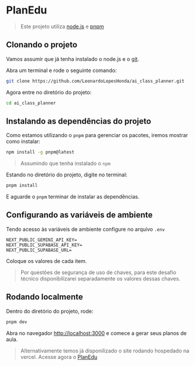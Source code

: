 # PlanEdu

> Este projeto utiliza [node.js](https://nodejs.org/pt/download) e [pnpm](https://pnpm.io/pt/installation#usando-npm)

## Clonando o projeto

Vamos assumir que já tenha instalado o node.js e o [git](https://git-scm.com/install).

Abra um terminal e rode o seguinte comando:

```bash
git clone https://github.com/LeonardoLopesHonda/ai_class_planner.git
```

Agora entre no diretório do projeto:

```bash
cd ai_class_planner
```

## Instalando as dependências do projeto

Como estamos utilizando o `pnpm` para gerenciar os pacotes, iremos mostrar como instalar:

```bash
npm install -g pnpm@latest
```

> Assumindo que tenha instalado o `npm`

Estando no diretório do projeto, digite no terminal:

```bash
pnpm install
```

E aguarde o `pnpm` terminar de instalar as dependências.

## Configurando as variáveis de ambiente

Tendo acesso às variáveis de ambiente configure no arquivo `.env`

```env
NEXT_PUBLIC_GEMINI_API_KEY=
NEXT_PUBLIC_SUPABASE_API_KEY=
NEXT_PUBLIC_SUPABASE_URL=
```

Coloque os valores de cada item.

> Por questões de segurança de uso de chaves, para este desafio técnico disponibilizarei separadamente os valores dessas chaves.

## Rodando localmente

Dentro do diretório do projeto, rode:

```bash
pnpm dev
```

Abra no navegador [http://localhost:3000](http://localhost:3000) e comece a gerar seus planos de aula.

> Alternativamente temos já disponilizado o site rodando hospedado na vercel. Acesse agora o [PlanEdu](https://ai-class-planner-nine.vercel.app/)
